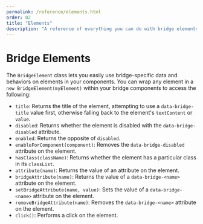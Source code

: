 ```yaml
---
permalink: /reference/elements.html
order: 02
title: "Elements"
description: "A reference of everything you can do with bridge elements."
---
```


# Bridge Elements

The `BridgeElement` class lets you easily use bridge-specific data and behaviors on elements in your components. You can wrap any element in a `new BridgeElement(myElement)` within your bridge components to access the following:

* `title`: Returns the title of the element, attempting to use a `data-bridge-title` value first, otherwise falling back to the element's `textContent` or `value`.
* `disabled`: Returns whether the element is disabled with the `data-bridge-disabled` attribute.
* `enabled`: Returns the opposite of `disabled`.
* `enableForComponent(component)`: Removes the `data-bridge-disabled` attribute on the element.
* `hasClass(className)`: Returns whether the element has a particular class in its `classList`.
* `attribute(name)`: Returns the value of an attribute on the element.
* `bridgeAttribute(name)`: Returns the value of a `data-bridge-<name>` attribute on the element.
* `setBridgeAttribute(name, value)`: Sets the value of a `data-bridge-<name>` attribute on the element.
* `removeBridgeAttribute(name)`: Removes the `data-bridge-<name>` attribute on the element.
* `click()`: Performs a click on the element.

